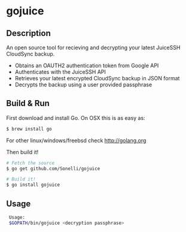 gojuice
=======

## Description

An open source tool for recieving and decrypting your latest JuiceSSH CloudSync backup.

* Obtains an OAUTH2 authentication token from Google API
* Authenticates with the JuiceSSH API
* Retrieves your latest encrypted CloudSync backup in JSON format
* Decrypts the backup using a user provided passphrase

## Build & Run

First download and install Go. 
On OSX this is as easy as:

```bash
$ brew install go
```

For other linux/windows/freebsd check http://golang.org

Then build it!

```bash
# Fetch the source
$ go get github.com/Sonelli/gojuice

# Build it!
$ go install gojuice
```

## Usage

```bash
 Usage:
 $GOPATH/bin/gojuice <decryption passphrase>
```

